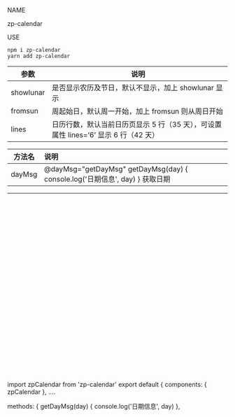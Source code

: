 NAME

zp-calendar

USE

```
npm i zp-calendar
yarn add zp-calendar
```

| 参数      | 说明                                                                                 |
| --------- | ------------------------------------------------------------------------------------ |
| showlunar | 是否显示农历及节日，默认不显示，加上 showlunar 显示                                  |
| fromsun   | 周起始日，默认周一开始，加上 fromsun 则从周日开始                                    |
| lines     | 日历行数，默认当前日历页显示 5 行（35 天），可设置 属性 lines=‘6’ 显示 6 行（42 天） |

| 方法名 | 说明                                                         |
| ------ | :----------------------------------------------------------- |
| dayMsg | @dayMsg="getDayMsg"         getDayMsg(day) { console.log('日期信息', day)  }       获取日期 |

---------
 <div class="zbox" style="width: 450px; height: 400px">
          <zp-calendar showlunar @dayMsg="getDayMsg"></zp-calendar>
        </div>


import zpCalendar from 'zp-calendar'
export default {
  components: { zpCalendar },
  ....
  
   methods: {
    getDayMsg(day) {
      console.log('日期信息', day)
    },
    
